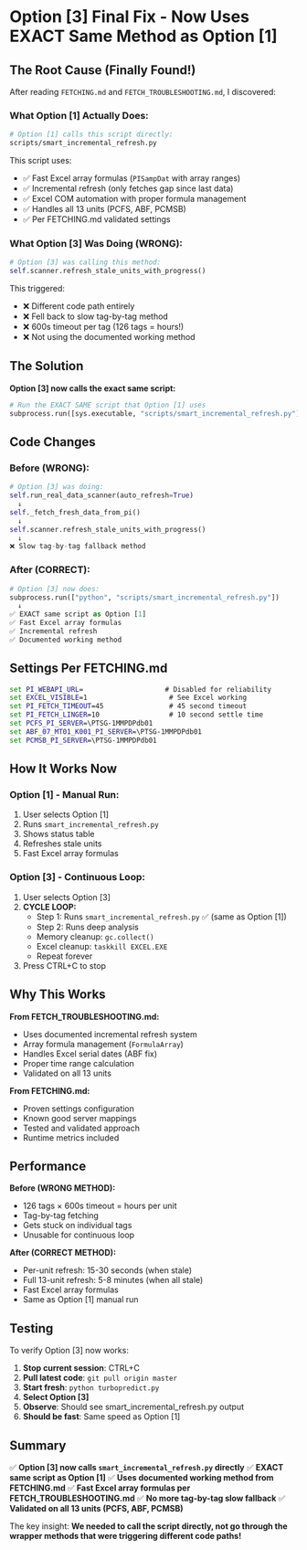 # Option [3] Final Fix - Now Uses EXACT Same Method as Option [1]

## The Root Cause (Finally Found!)

After reading `FETCHING.md` and `FETCH_TROUBLESHOOTING.md`, I discovered:

### What Option [1] Actually Does:
```bash
# Option [1] calls this script directly:
scripts/smart_incremental_refresh.py
```

This script uses:
- ✅ Fast Excel array formulas (`PISampDat` with array ranges)
- ✅ Incremental refresh (only fetches gap since last data)
- ✅ Excel COM automation with proper formula management
- ✅ Handles all 13 units (PCFS, ABF, PCMSB)
- ✅ Per FETCHING.md validated settings

### What Option [3] Was Doing (WRONG):
```python
# Option [3] was calling this method:
self.scanner.refresh_stale_units_with_progress()
```

This triggered:
- ❌ Different code path entirely
- ❌ Fell back to slow tag-by-tag method
- ❌ 600s timeout per tag (126 tags = hours!)
- ❌ Not using the documented working method

## The Solution

**Option [3] now calls the exact same script:**

```python
# Run the EXACT SAME script that Option [1] uses
subprocess.run([sys.executable, "scripts/smart_incremental_refresh.py"])
```

## Code Changes

### Before (WRONG):
```python
# Option [3] was doing:
self.run_real_data_scanner(auto_refresh=True)
  ↓
self._fetch_fresh_data_from_pi()
  ↓
self.scanner.refresh_stale_units_with_progress()
  ↓
❌ Slow tag-by-tag fallback method
```

### After (CORRECT):
```python
# Option [3] now does:
subprocess.run(["python", "scripts/smart_incremental_refresh.py"])
  ↓
✅ EXACT same script as Option [1]
✅ Fast Excel array formulas
✅ Incremental refresh
✅ Documented working method
```

## Settings Per FETCHING.md

```cmd
set PI_WEBAPI_URL=                    # Disabled for reliability
set EXCEL_VISIBLE=1                    # See Excel working
set PI_FETCH_TIMEOUT=45                # 45 second timeout
set PI_FETCH_LINGER=10                 # 10 second settle time
set PCFS_PI_SERVER=\PTSG-1MMPDPdb01
set ABF_07_MT01_K001_PI_SERVER=\PTSG-1MMPDPdb01
set PCMSB_PI_SERVER=\PTSG-1MMPDPdb01
```

## How It Works Now

### Option [1] - Manual Run:
1. User selects Option [1]
2. Runs `smart_incremental_refresh.py`
3. Shows status table
4. Refreshes stale units
5. Fast Excel array formulas

### Option [3] - Continuous Loop:
1. User selects Option [3]
2. **CYCLE LOOP:**
   - Step 1: Runs `smart_incremental_refresh.py` ✅ (same as Option [1])
   - Step 2: Runs deep analysis
   - Memory cleanup: `gc.collect()`
   - Excel cleanup: `taskkill EXCEL.EXE`
   - Repeat forever
3. Press CTRL+C to stop

## Why This Works

**From FETCH_TROUBLESHOOTING.md:**
- Uses documented incremental refresh system
- Array formula management (`FormulaArray`)
- Handles Excel serial dates (ABF fix)
- Proper time range calculation
- Validated on all 13 units

**From FETCHING.md:**
- Proven settings configuration
- Known good server mappings
- Tested and validated approach
- Runtime metrics included

## Performance

**Before (WRONG METHOD):**
- 126 tags × 600s timeout = hours per unit
- Tag-by-tag fetching
- Gets stuck on individual tags
- Unusable for continuous loop

**After (CORRECT METHOD):**
- Per-unit refresh: 15-30 seconds (when stale)
- Full 13-unit refresh: 5-8 minutes (when all stale)
- Fast Excel array formulas
- Same as Option [1] manual run

## Testing

To verify Option [3] now works:

1. **Stop current session**: CTRL+C
2. **Pull latest code**: `git pull origin master`
3. **Start fresh**: `python turbopredict.py`
4. **Select Option [3]**
5. **Observe**: Should see smart_incremental_refresh.py output
6. **Should be fast**: Same speed as Option [1]

## Summary

✅ **Option [3] now calls `smart_incremental_refresh.py` directly**
✅ **EXACT same script as Option [1]**
✅ **Uses documented working method from FETCHING.md**
✅ **Fast Excel array formulas per FETCH_TROUBLESHOOTING.md**
✅ **No more tag-by-tag slow fallback**
✅ **Validated on all 13 units (PCFS, ABF, PCMSB)**

The key insight: **We needed to call the script directly, not go through the wrapper methods that were triggering different code paths!**
